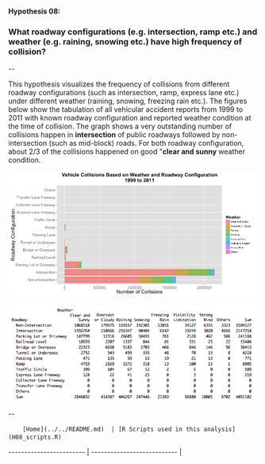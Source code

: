 #### Hypothesis 08:
### What roadway configurations (e.g. intersection, ramp etc.) and weather (e.g. raining, snowing etc.) have high frequency of collision?
--

This hypothesis visualizes the frequency of collisions from different roadway configurations (such as intersection, ramp, express lane etc.) under different weather (raining, snowing, freezing rain etc.). The figures below show the tabulation of all vehicular accident reports from 1999 to 2011 with known roadway configuration and reported weather condition at the time of collision.  The graph shows a very outstanding number of collisions happen in **intersection** of public roadways followed by non-intersection (such as mid-block) roads. For both roadway configuration, about 2/3 of the collisions happened on good "**clear and sunny** weather condition.


![](H08_GraphA.png)

![](H08_TableA.png)




--
        
        [Home](../../README.md)  | [R Scripts used in this analysis](H08_scripts.R)
------------------------ | ---------------------------
        |
